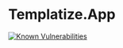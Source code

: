 # Templatize.App


[![Known Vulnerabilities](https://snyk.io/test/github/templatize-app/templatize/badge.svg)](https://snyk.io/test/github/templatize-app/templatize)